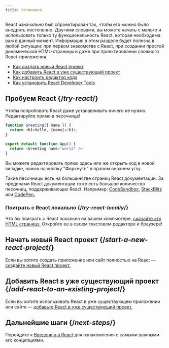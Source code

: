 ```yaml
---
title: Установка
---
```


<Intro>

React изначально был спроектирован так, чтобы его можно было внедрять постепенно. Другими словами, вы можете начать с малого и использовать только ту функциональность React, которая необходима вам в данный момент. Информация в этом разделе будет полезна в любой ситуации: при первом знакомстве с React, при создании простой динамической HTML-страницы и даже при проектировании сложного React-приложения.


</Intro>

<YouWillLearn isChapter={true}>

* [Как создать новый React проект](/learn/start-a-new-react-project)
* [Как добавить React в уже существующий проект](/learn/add-react-to-an-existing-project)
* [Как настроить редактор кода](/learn/editor-setup)
* [Как установить React Developer Tools](/learn/react-developer-tools)

</YouWillLearn>

## Пробуем React {/*try-react*/}

Чтобы попробовать React даже устанавливать ничего не нужно. Редактируйте прямо в песочнице!

<Sandpack>

```js
function Greeting({ name }) {
  return <h1>Hello, {name}</h1>;
}

export default function App() {
  return <Greeting name="world" />
}
```

</Sandpack>

Вы можете редактировать прямо здесь или же открыть код в новой вкладке, нажав на кнопку "Форкнуть" в правом верхнем углу.

Такие песочницы есть на большинстве страниц React документации. За пределами React документации тоже есть большое количество песочниц, поддерживающих React. Например: [CodeSandbox](https://codesandbox.io/s/new), [StackBlitz](https://stackblitz.com/fork/react) или [CodePen.](https://codepen.io/pen?&editors=0010&layout=left&prefill_data_id=3f4569d1-1b11-4bce-bd46-89090eed5ddb)

### Поиграть с React локально {/*try-react-locally*/}

Что бы поиграть с React локально на вашем компьютере, [скачайте эту HTML страницу.](https://gist.githubusercontent.com/gaearon/0275b1e1518599bbeafcde4722e79ed1/raw/db72dcbf3384ee1708c4a07d3be79860db04bff0/example.html) Откройте ее в своем текстовом редакторе и браузере!

## Начать новый React проект {/*start-a-new-react-project*/}

Если вы хотите создать приложение или сайт полностью на React — [создайте новый React проект.](/learn/start-a-new-react-project)

## Добавить React в уже существующий проект {/*add-react-to-an-existing-project*/}

Если вы хотите использовать React в уже существующем приложении или сайте — [добавьте React в уже существующий проект.](/learn/add-react-to-an-existing-project)

## Дальнейшие шаги {/*next-steps*/}

Перейдите к [Введению в React](/learn) для ознакомления с самыми важными его концепциями.

